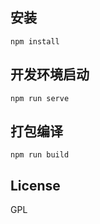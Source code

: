 
## 安装
```
npm install
```

## 开发环境启动
```
npm run serve
```

## 打包编译
```
npm run build
```

## License
GPL
